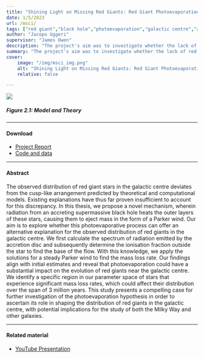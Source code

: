 ```yaml
---
title: "Shining Light on Missing Red Giants: Red Giant Photoevaporation in the Galactic Centre" 
date: 1/5/2023
url: /msci/
tags: ["red giant","black hole","photoevaporation","galactic centre","astrophysics","stellar evolution"]
author: "Jacopo Uggeri"
supervisor: "James Owen"
description: "The project's aim was to investigate whether the lack of red giant stars at the center of the Galaxy could be explained by evaporation caused by radiation coming from the accretion disk of the central supermassive black hole." 
summary: "The project's aim was to investigate whether the lack of red giant stars at the center of the Galaxy could be explained by evaporation caused by radiation coming from the accretion disk of the central supermassive black hole. Our results provided promising evidence that photoevaporation can indeed significantly alter a red giant's evolutionary course." 
cover:
    image: "/img/msci_img.png"
    alt: "Shining Light on Missing Red Giants: Red Giant Photoevaporation in the Galactic Centre"
    relative: false

---
```


![](/img/msci_img.png)
##### Figure 2.1: Model and Theory

---

#### Download

+ [Project Report](/docs/msci.pdf)
+ [Code and data](https://github.com/jacopouggeri/red_giant_photoevaporation)

---

#### Abstract

The observed distribution of red giant stars in the galactic centre deviates from the cusp-like arrangement predicted by theoretical and computational models. Existing explanations have thus far proven insufficient to account for this discrepancy. In this thesis, we propose a novel mechanism, wherein radiation from an accreting supermassive black hole heats the outer layers of these stars, causing them to eject mass in the form of a Parker wind. Our aim is to explore whether this photoevaporative process can offer an alternative explanation for the observed distribution of red giants in the galactic centre. We first calculate the spectrum of radiation emitted by the accretion disc and subsequently determine the ionisation fraction outside the star to find the base of the flow. With this knowledge, we apply the solutions for a steady Parker wind to find the mass loss rate. Our findings align with initial estimates and reveal that photoevaporation could have a substantial impact on the evolution of red giants near the galactic centre. We identify a specific region in our parameter space of stars that experience significant mass loss rates, which could affect their distribution over the span of 3 million years. This study presents a compelling case for further investigation of the photoevaporation hypothesis in order to ascertain its role in shaping the distribution of red giants in the galactic centre, with potential implications for the study of both the Milky Way and other galaxies.

---

#### Related material

+ [YouTube Presentation](https://www.youtube.com/watch?v=DIE3EIqZb9M&t=18s)
